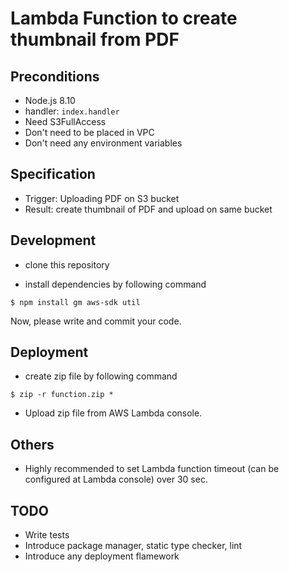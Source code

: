 # Lambda Function to create thumbnail from PDF

## Preconditions

* Node.js 8.10
* handler: `index.handler`
* Need S3FullAccess
* Don't need to be placed in VPC
* Don't need any environment variables

## Specification

* Trigger: Uploading PDF on S3 bucket
* Result:  create thumbnail of PDF and upload on same bucket

## Development

* clone this repository

* install dependencies by following command

```
$ npm install gm aws-sdk util
```

Now, please write and commit your code.

## Deployment

* create zip file by following command

```
$ zip -r function.zip *
```

* Upload zip file from AWS Lambda console.

## Others

* Highly recommended to set Lambda function timeout (can be configured at Lambda console) over 30 sec.

## TODO

* Write tests
* Introduce package manager, static type checker, lint
* Introduce any deployment flamework

